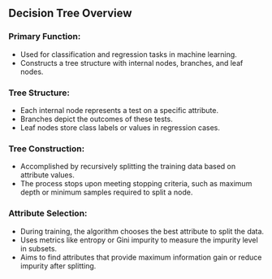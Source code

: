 ## Decision Tree Overview

### Primary Function:
- Used for classification and regression tasks in machine learning.
- Constructs a tree structure with internal nodes, branches, and leaf nodes.

### Tree Structure:
- Each internal node represents a test on a specific attribute.
- Branches depict the outcomes of these tests.
- Leaf nodes store class labels or values in regression cases.

### Tree Construction:
- Accomplished by recursively splitting the training data based on attribute values.
- The process stops upon meeting stopping criteria, such as maximum depth or minimum samples required to split a node.

### Attribute Selection:
- During training, the algorithm chooses the best attribute to split the data.
- Uses metrics like entropy or Gini impurity to measure the impurity level in subsets.
- Aims to find attributes that provide maximum information gain or reduce impurity after splitting.
